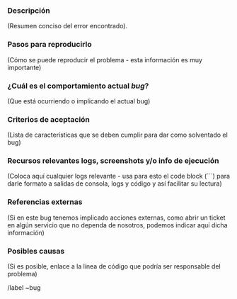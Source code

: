 ### Descripción

(Resumen conciso del error encontrado).

### Pasos para reproducirlo

(Cómo se puede reproducir el problema - esta información es muy importante)

### ¿Cuál es el comportamiento actual *bug*?

(Que está ocurriendo o implicando el actual bug)

### Criterios de aceptación

(Lista de características que se deben cumplir para dar como solventado el bug)

### Recursos relevantes logs, screenshots y/o info de ejecución

(Coloca aquí cualquier logs relevante - usa para esto el code block (```) para darle formato a salidas de consola,
logs y código y así facilitar su lectura)

### Referencias externas

(Si en este bug tenemos implicado acciones externas, como abrir un ticket en algún servicio que no dependa de nosotros,
podemos indicar aquí dicha información)

### Posibles causas

(Si es posible, enlace a la línea de código que podría ser responsable del problema)

/label ~bug
